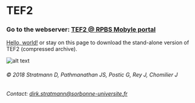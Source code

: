 # TEF2
### Go to the webserver: [TEF2 @ RPBS Mobyle portal](http://mobyle.rpbs.univ-paris-diderot.fr/cgi-bin/portal.py?form=TEF#forms::TEF "TEF2 webserver")
<a href="http://example.com/" target="_blank">Hello, world!</a>
or stay on this page to download the stand-alone version of TEF2 (compressed archive).

![alt text][logo]

[logo]: https://raw.githubusercontent.com/bibip-impmc/tef2/master/tef2.png




###### © 2018 Stratmann D, Pathmanathan JS, Postic G, Rey J, Chomilier J
###### Contact: [dirk.stratmann@sorbonne-universite.fr](mailto:dirk.stratmann@sorbonne-universite.fr)
